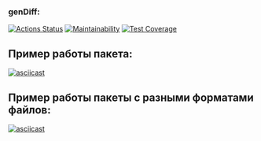 ### genDiff:
[![Actions Status](https://github.com/JS-Demi/frontend-project-46/actions/workflows/hexlet-check.yml/badge.svg)](https://github.com/JS-Demi/frontend-project-46/actions) [![Maintainability](https://api.codeclimate.com/v1/badges/cda8be9562e74d9b050b/maintainability)](https://codeclimate.com/github/JS-Demi/frontend-project-46/maintainability) [![Test Coverage](https://api.codeclimate.com/v1/badges/cda8be9562e74d9b050b/test_coverage)](https://codeclimate.com/github/JS-Demi/frontend-project-46/test_coverage)

## Пример работы пакета:

[![asciicast](https://asciinema.org/a/9vHf9f2gOA0C4h0t08lWUPrRW.svg)](https://asciinema.org/a/9vHf9f2gOA0C4h0t08lWUPrRW)

## Пример работы пакеты с разными форматами файлов:

[![asciicast](https://asciinema.org/a/qQpMXbekdnSD9nugQY2hGFeti.svg)](https://asciinema.org/a/qQpMXbekdnSD9nugQY2hGFeti)